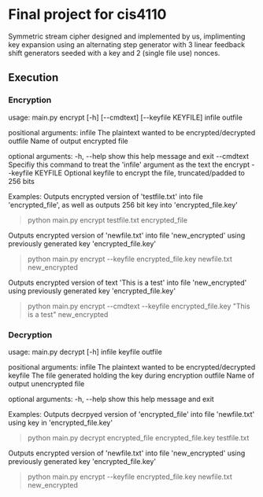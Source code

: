 # Final project for cis4110

Symmetric stream cipher designed and implemented by us, implimenting key expansion using an alternating step generator with 3
linear feedback shift generators seeded with a key and 2 (single file use) nonces.

## Execution
### Encryption
usage: main.py encrypt [-h] [--cmdtext] [--keyfile KEYFILE] infile outfile

positional arguments:
  infile             The plaintext wanted to be encrypted/decrypted
  outfile            Name of output encrypted file

optional arguments:
  -h, --help         show this help message and exit
  --cmdtext          Specifiy this command to treat the 'infile' argument as
                     the text the encrypt
  --keyfile KEYFILE  Optional keyfile to encrypt the file, truncated/padded to
                     256 bits
  
Examples:
Outputs encrypted version of 'testfile.txt' into file 'encrypted_file', as well as outputs 256 bit key into 'encrypted_file.key'
>python main.py encrypt testfile.txt encrypted_file

Outputs encrypted version of 'newfile.txt' into file 'new_encrypted' using previously generated key 'encrypted_file.key'
>python main.py encrypt --keyfile encrypted_file.key newfile.txt new_encrypted

Outputs encrypted version of text 'This is a test' into file 'new_encrypted' using previously generated key 'encrypted_file.key'
>python main.py encrypt --cmdtext --keyfile encrypted_file.key "This is a test" new_encrypted

### Decryption
usage: main.py decrypt [-h] infile keyfile outfile

positional arguments:
  infile      The plaintext wanted to be encrypted/decrypted
  keyfile     The file generated holding the key during encryption
  outfile     Name of output unencrypted file

optional arguments:
  -h, --help  show this help message and exit
  
Examples:
Outputs decrpyed version of 'encrypted_file' into file 'newfile.txt' using key in 'encrypted_file.key'
>python main.py decrypt encrypted_file encrypted_file.key testfile.txt

Outputs encrypted version of 'newfile.txt' into file 'new_encrypted' using previously generated key 'encrypted_file.key'
>python main.py encrypt --keyfile encrypted_file.key newfile.txt new_encrypted
